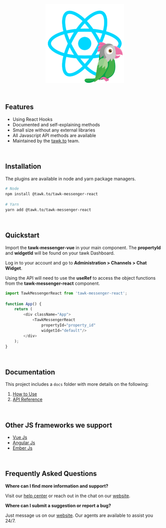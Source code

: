 <p align="center">
    <img width="250"
        src="./images/tawk-react-logo.png"
        alt="Tawk React logo">
</p>

<br/>

## Features
* Using React Hooks
* Documented and self-explaining methods
* Small size without any external libraries
* All Javascript API methods are available
* Maintained by the [tawk.to](https://www.tawk.to/) team.

<br/>

## Installation
The plugins are available in node and yarn package managers.
```bash
# Node
npm install @tawk.to/tawk-messenger-react

# Yarn
yarn add @tawk.to/tawk-messenger-react
```

<br/>

## Quickstart
Import the **tawk-messenger-vue** in your main component. The **propertyId** and **widgetId** will
be found on your tawk Dashboard.

Log in to your account and go to **Administration > Channels > Chat Widget**.

Using the API will need
to use the **useRef** to access the object functions from the **tawk-messenger-react** component.

```js
import TawkMessengerReact from 'tawk-messenger-react';

function App() {
    return (
        <div className="App">
            <TawkMessengerReact
                propertyId="property_id"
                widgetId="default"/>
        </div>
    );
}
```

<br/>

## Documentation
This project includes a `docs` folder with more details on the following:
1.  [How to Use](docs/how-to-use.md)
1.  [API Reference](docs/api-reference.md)

<br/>

## Other JS frameworks we support
- [Vue Js](https://github.com/tawk/tawk-messenger-vue)
- [Angular Js](https://github.com/tawk/tawk-messenger-angular)
- [Ember Js](https://github.com/tawk/tawk-messenger-ember)

<br/>

## Frequently Asked Questions

**Where can I find more information and support?**

Visit our [help center](https://help.tawk.to) or reach out in the chat on our [website](https://tawk.to).

**Where can I submit a suggestion or report a bug?**

Just message us on our [website](https://tawk.to). Our agents are available to assist you 24/7.
